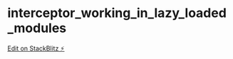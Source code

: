 # interceptor_working_in_lazy_loaded_modules

[Edit on StackBlitz ⚡️](https://stackblitz.com/edit/angular-http-interceptor-working-for-lazy-loaded-unsdey)